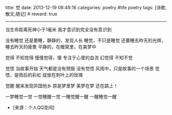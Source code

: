 title: 觉
date: 2013-12-19 08:49:16
categories: poetry #life poetry
tags: [诗歌,散文,随记]  # <!--more-->
reward: true

---

当生命距离死神小于1毫米
我才意识到完全没有意识到

没有睡觉
还是要睡，静静的，发现人长
睡觉，不只是睡觉
还要睡去昨天的光辉，睡去昨天的疲惫
平静的，在暖窝里，在美梦中

<!--more-->

觉得
不知觉得
慢慢觉得，慢
专注于心里的血流
幻觉得
不知不觉


觉悟
当故事开始
天气都是没有预报
没有觉悟
风雨中，只是故事的一个场景
觉悟，是雨后的彩虹
绽放在刺叶上的玫瑰

觉醒
醒来发现异国他乡
原是梦里梦
美梦在梦
还在路上！



一梦睡觉一觉
一觉睡醒一觉
一睡觉醒一醒
一醒睡觉一醒

- [来源：个人QQ空间]
